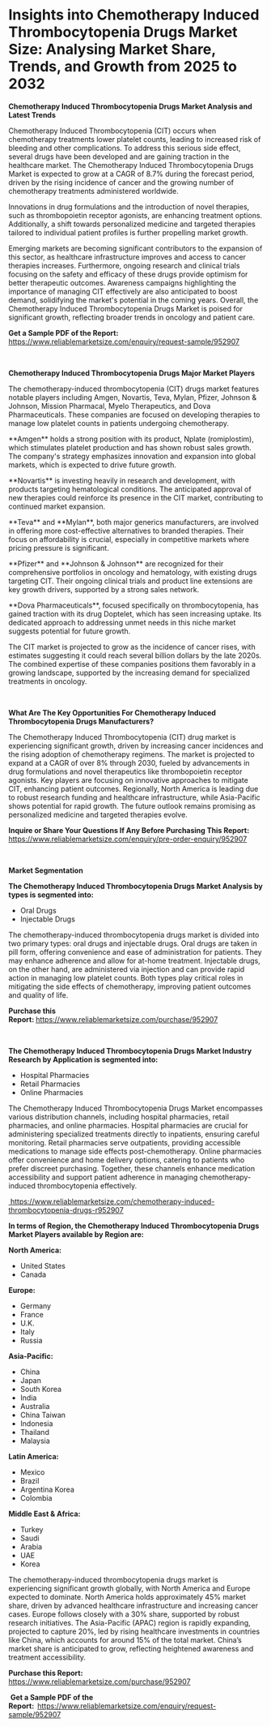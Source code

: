 <p><h1>Insights into Chemotherapy Induced Thrombocytopenia Drugs Market Size: Analysing Market Share, Trends, and Growth from 2025 to 2032</h1></p><p><strong>Chemotherapy Induced Thrombocytopenia Drugs Market Analysis and Latest Trends</strong></p>
<p><p>Chemotherapy Induced Thrombocytopenia (CIT) occurs when chemotherapy treatments lower platelet counts, leading to increased risk of bleeding and other complications. To address this serious side effect, several drugs have been developed and are gaining traction in the healthcare market. The Chemotherapy Induced Thrombocytopenia Drugs Market is expected to grow at a CAGR of 8.7% during the forecast period, driven by the rising incidence of cancer and the growing number of chemotherapy treatments administered worldwide. </p><p>Innovations in drug formulations and the introduction of novel therapies, such as thrombopoietin receptor agonists, are enhancing treatment options. Additionally, a shift towards personalized medicine and targeted therapies tailored to individual patient profiles is further propelling market growth. </p><p>Emerging markets are becoming significant contributors to the expansion of this sector, as healthcare infrastructure improves and access to cancer therapies increases. Furthermore, ongoing research and clinical trials focusing on the safety and efficacy of these drugs provide optimism for better therapeutic outcomes. Awareness campaigns highlighting the importance of managing CIT effectively are also anticipated to boost demand, solidifying the market's potential in the coming years. Overall, the Chemotherapy Induced Thrombocytopenia Drugs Market is poised for significant growth, reflecting broader trends in oncology and patient care.</p></p>
<p><strong>Get a Sample PDF of the Report:&nbsp;</strong> <a href="https://www.reliablemarketsize.com/enquiry/request-sample/952907?utm_campaign=3042&utm_medium=2&utm_source=Github&utm_content=ia&utm_term=18042025&utm_id=chemotherapy-induced-thrombocytopenia-drugs">https://www.reliablemarketsize.com/enquiry/request-sample/952907</a></p>
<p>&nbsp;</p>
<p><strong>Chemotherapy Induced Thrombocytopenia Drugs Major Market Players</strong></p>
<p><p>The chemotherapy-induced thrombocytopenia (CIT) drugs market features notable players including Amgen, Novartis, Teva, Mylan, Pfizer, Johnson & Johnson, Mission Pharmacal, Myelo Therapeutics, and Dova Pharmaceuticals. These companies are focused on developing therapies to manage low platelet counts in patients undergoing chemotherapy.</p><p>**Amgen** holds a strong position with its product, Nplate (romiplostim), which stimulates platelet production and has shown robust sales growth. The company's strategy emphasizes innovation and expansion into global markets, which is expected to drive future growth.</p><p>**Novartis** is investing heavily in research and development, with products targeting hematological conditions. The anticipated approval of new therapies could reinforce its presence in the CIT market, contributing to continued market expansion.</p><p>**Teva** and **Mylan**, both major generics manufacturers, are involved in offering more cost-effective alternatives to branded therapies. Their focus on affordability is crucial, especially in competitive markets where pricing pressure is significant.</p><p>**Pfizer** and **Johnson & Johnson** are recognized for their comprehensive portfolios in oncology and hematology, with existing drugs targeting CIT. Their ongoing clinical trials and product line extensions are key growth drivers, supported by a strong sales network.</p><p>**Dova Pharmaceuticals**, focused specifically on thrombocytopenia, has gained traction with its drug Doptelet, which has seen increasing uptake. Its dedicated approach to addressing unmet needs in this niche market suggests potential for future growth.</p><p>The CIT market is projected to grow as the incidence of cancer rises, with estimates suggesting it could reach several billion dollars by the late 2020s. The combined expertise of these companies positions them favorably in a growing landscape, supported by the increasing demand for specialized treatments in oncology.</p></p>
<p>&nbsp;</p>
<p><strong>What Are The Key Opportunities For Chemotherapy Induced Thrombocytopenia Drugs Manufacturers?</strong></p>
<p><p>The Chemotherapy Induced Thrombocytopenia (CIT) drug market is experiencing significant growth, driven by increasing cancer incidences and the rising adoption of chemotherapy regimens. The market is projected to expand at a CAGR of over 8% through 2030, fueled by advancements in drug formulations and novel therapeutics like thrombopoietin receptor agonists. Key players are focusing on innovative approaches to mitigate CIT, enhancing patient outcomes. Regionally, North America is leading due to robust research funding and healthcare infrastructure, while Asia-Pacific shows potential for rapid growth. The future outlook remains promising as personalized medicine and targeted therapies evolve.</p></p>
<p><strong>Inquire or Share Your Questions If Any Before Purchasing This Report:</strong> <a href="https://www.reliablemarketsize.com/enquiry/pre-order-enquiry/952907?utm_campaign=3042&utm_medium=2&utm_source=Github&utm_content=ia&utm_term=18042025&utm_id=chemotherapy-induced-thrombocytopenia-drugs">https://www.reliablemarketsize.com/enquiry/pre-order-enquiry/952907</a></p>
<p>&nbsp;</p>
<p><strong>Market Segmentation</strong></p>
<p><strong>The Chemotherapy Induced Thrombocytopenia Drugs Market Analysis by types is segmented into:</strong></p>
<p><ul><li>Oral Drugs</li><li>Injectable Drugs</li></ul></p>
<p><p>The chemotherapy-induced thrombocytopenia drugs market is divided into two primary types: oral drugs and injectable drugs. Oral drugs are taken in pill form, offering convenience and ease of administration for patients. They may enhance adherence and allow for at-home treatment. Injectable drugs, on the other hand, are administered via injection and can provide rapid action in managing low platelet counts. Both types play critical roles in mitigating the side effects of chemotherapy, improving patient outcomes and quality of life.</p></p>
<p><strong>Purchase this Report:&nbsp;</strong><a href="https://www.reliablemarketsize.com/purchase/952907?utm_campaign=3042&utm_medium=2&utm_source=Github&utm_content=ia&utm_term=18042025&utm_id=chemotherapy-induced-thrombocytopenia-drugs">https://www.reliablemarketsize.com/purchase/952907</a></p>
<p>&nbsp;</p>
<p><strong>The Chemotherapy Induced Thrombocytopenia Drugs Market Industry Research by Application is segmented into:</strong></p>
<p><ul><li>Hospital Pharmacies</li><li>Retail Pharmacies</li><li>Online Pharmacies</li></ul></p>
<p><p>The Chemotherapy Induced Thrombocytopenia Drugs Market encompasses various distribution channels, including hospital pharmacies, retail pharmacies, and online pharmacies. Hospital pharmacies are crucial for administering specialized treatments directly to inpatients, ensuring careful monitoring. Retail pharmacies serve outpatients, providing accessible medications to manage side effects post-chemotherapy. Online pharmacies offer convenience and home delivery options, catering to patients who prefer discreet purchasing. Together, these channels enhance medication accessibility and support patient adherence in managing chemotherapy-induced thrombocytopenia effectively.</p></p>
<p><a href="https://www.reliablemarketsize.com/chemotherapy-induced-thrombocytopenia-drugs-r952907?utm_campaign=3042&utm_medium=2&utm_source=Github&utm_content=ia&utm_term=18042025&utm_id=chemotherapy-induced-thrombocytopenia-drugs">&nbsp;https://www.reliablemarketsize.com/chemotherapy-induced-thrombocytopenia-drugs-r952907</a></p>
<p><strong>In terms of Region, the Chemotherapy Induced Thrombocytopenia Drugs Market Players available by Region are:</strong></p>
<p>
    <p> <strong> North America: </strong>
        <ul>
            <li>United States</li>
            <li>Canada</li>
        </ul>
        </p> 
    <p> <strong> Europe: </strong>
        <ul>
            <li>Germany</li>
            <li>France</li>
            <li>U.K.</li>
            <li>Italy</li>
            <li>Russia</li>
        </ul>
        </p> 
    <p> <strong> Asia-Pacific: </strong>
        <ul>
            <li>China</li>
            <li>Japan</li>
            <li>South Korea</li>
            <li>India</li>
            <li>Australia</li>
            <li>China Taiwan</li>
            <li>Indonesia</li>
            <li>Thailand</li>
            <li>Malaysia</li>
        </ul>
        </p> 
    <p> <strong> Latin America: </strong>
        <ul>
            <li>Mexico</li>
            <li>Brazil</li>
            <li>Argentina Korea</li>
            <li>Colombia</li>
        </ul>
        </p> 
    <p> <strong> Middle East & Africa: </strong>
        <ul>
            <li>Turkey</li>
            <li>Saudi</li>
            <li>Arabia</li>
            <li>UAE</li>
            <li>Korea</li>
        </ul>
    </p>
    </p>
<p><p>The chemotherapy-induced thrombocytopenia drugs market is experiencing significant growth globally, with North America and Europe expected to dominate. North America holds approximately 45% market share, driven by advanced healthcare infrastructure and increasing cancer cases. Europe follows closely with a 30% share, supported by robust research initiatives. The Asia-Pacific (APAC) region is rapidly expanding, projected to capture 20%, led by rising healthcare investments in countries like China, which accounts for around 15% of the total market. China’s market share is anticipated to grow, reflecting heightened awareness and treatment accessibility.</p></p>
<p><strong>Purchase this Report: </strong><a href="https://www.reliablemarketsize.com/purchase/952907?utm_campaign=3042&utm_medium=2&utm_source=Github&utm_content=ia&utm_term=18042025&utm_id=chemotherapy-induced-thrombocytopenia-drugs">https://www.reliablemarketsize.com/purchase/952907</a></p>
<p>&nbsp;<strong>Get a Sample PDF of the Report:&nbsp;&nbsp;</strong><a href="https://www.reliablemarketsize.com/enquiry/request-sample/952907?utm_campaign=3042&utm_medium=2&utm_source=Github&utm_content=ia&utm_term=18042025&utm_id=chemotherapy-induced-thrombocytopenia-drugs">https://www.reliablemarketsize.com/enquiry/request-sample/952907</a></p>
<p><strong></strong></p>
<p><p></p><p></p><p></p></p>